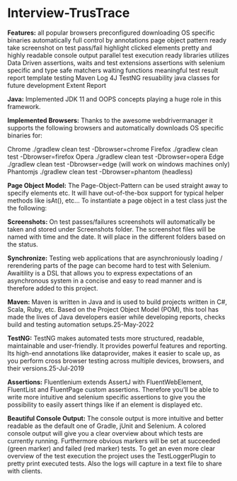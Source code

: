 # Interview-TrusTrace

**Features:**
all popular browsers preconfigured
downloading OS specific binaries automatically
full control by annotations
page object pattern ready
take screenshot on test pass/fail
highlight clicked elements
pretty and highly readable console output
parallel test execution ready
libraries
utilizes
Data Driven
assertions, waits and test extensions
assertions with selenium specific and type safe matchers
waiting functions
meaningful test result report
template testing
Maven
Log 4J
TestNG
resuability java classes for future development
Extent Report

**Java:** Implemented JDK 11 and OOPS concepts playing a huge role in this framework.

**Implemented Browsers:**
Thanks to the awesome webdrivermanager it supports the following browsers and automatically downloads OS specific binaries for:

Chrome ./gradlew clean test -Dbrowser=chrome
Firefox ./gradlew clean test -Dbrowser=firefox
Opera ./gradlew clean test -Dbrowser=opera
Edge ./gradlew clean test -Dbrowser=edge (will work on windows machines only)
Phantomjs ./gradlew clean test -Dbrowser=phantom (headless)

**Page Object Model:**
The Page-Object-Pattern can be used straight away to specify elements etc. It will have out-of-the-box support for typical helper methods like isAt(), etc... To instantiate a page object in a test class just the the following:

**Screenshots:**
On test passes/failures screenshots will automatically be taken and stored under Screenshots folder. The screenshot files will be named with time and the date. It will place in the different folders based on the status.

**Synchronize:**
Testing web applications that are asynchroniously loading / rerendering parts of the page can become hard to test with Selenium. Awaitility is a DSL that allows you to express expectations of an asynchronous system in a concise and easy to read manner and is therefore added to this project.

**Maven:**
Maven is written in Java and is used to build projects written in C#, Scala, Ruby, etc. Based on the Project Object Model (POM), this tool has made the lives of Java developers easier while developing reports, checks build and testing automation setups.25-May-2022

**TestNG:**
TestNG makes automated tests more structured, readable, maintainable and user-friendly. It provides powerful features and reporting. Its high-end annotations like dataprovider, makes it easier to scale up, as you perform cross browser testing across multiple devices, browsers, and their versions.25-Jul-2019

**Assertions:**
Fluentlenium extends AssertJ with FluentWebElement, FluentList and FluentPage custom assertions. Therefore you'll be able to write more intuitive and selenium specific assertions to give you the possibility to easily assert things like if an element is displayed etc.

**Beautiful Console Output:**
The console output is more intuitive and better readable as the default one of Gradle, jUnit and Selenium. A colored console output will give you a clear overview about which tests are currently running. Furthermore obvious markers will be set at succeeded (green marker) and failed (red marker) tests.
To get an even more clear overview of the test execution the project uses the TestLoggerPlugin to pretty print executed tests. Also the logs will capture in a text file to share with clients.

